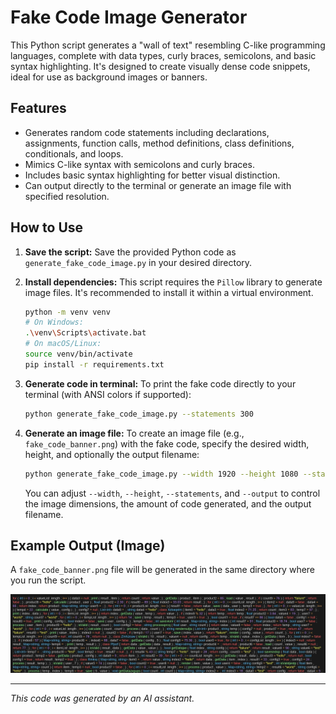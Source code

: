 # Fake Code Image Generator

This Python script generates a "wall of text" resembling C-like programming languages, complete with data types, curly braces, semicolons, and basic syntax highlighting. It's designed to create visually dense code snippets, ideal for use as background images or banners.

## Features

- Generates random code statements including declarations, assignments, function calls, method definitions, class definitions, conditionals, and loops.
- Mimics C-like syntax with semicolons and curly braces.
- Includes basic syntax highlighting for better visual distinction.
- Can output directly to the terminal or generate an image file with specified resolution.

## How to Use

1.  **Save the script:** Save the provided Python code as `generate_fake_code_image.py` in your desired directory.

2.  **Install dependencies:** This script requires the `Pillow` library to generate image files. It's recommended to install it within a virtual environment.

    ```bash
    python -m venv venv
    # On Windows:
    .\venv\Scripts\activate.bat
    # On macOS/Linux:
    source venv/bin/activate
    pip install -r requirements.txt
    ```

3.  **Generate code in terminal:** To print the fake code directly to your terminal (with ANSI colors if supported):

    ```bash
    python generate_fake_code_image.py --statements 300
    ```

4.  **Generate an image file:** To create an image file (e.g., `fake_code_banner.png`) with the fake code, specify the desired width, height, and optionally the output filename:

    ```bash
    python generate_fake_code_image.py --width 1920 --height 1080 --statements 500 --output fake_code_banner.png
    ```

    You can adjust `--width`, `--height`, `--statements`, and `--output` to control the image dimensions, the amount of code generated, and the output filename.

## Example Output (Image)

A `fake_code_banner.png` file will be generated in the same directory where you run the script.

![Generated image example](fake_code_banner.png)

---

_This code was generated by an AI assistant._
